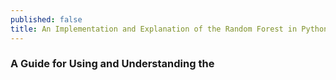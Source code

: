 ```yaml
---
published: false
title: An Implementation and Explanation of the Random Forest in Python
---
```

### A Guide for Using and Understanding the 
